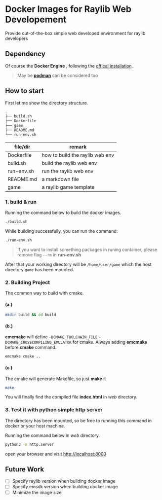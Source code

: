 # Docker Images for Raylib Web Developement

Provide out-of-the-box simple web developed environment for raylib developers

## Dependency

Of course the **Docker Engine** , following the [offical installation](https://docs.docker.com/engine/install/).

> May be [**podman**](https://podman.io/) can be considered too

## How to start

First let me show the directory structure.

```sh
.
├── build.sh
├── Dockerfile
├── game
├── README.md
└── run-env.sh
```

| file/dir | remark |
| --- | --- |
| Dockerfile | how to build the raylib web env |
| build.sh | build the raylib web env |
| run-env.sh | run the raylib web env |
| README.md | a markdown file |
| game | a raylib game template |


### 1. build & run

Running the command below to build the docker images.

```sh
./build.sh
```

While building successfully, you can run the command:

```sh
./run-env.sh
```

> If you want to install something packages in runing container, please remove flag `--rm` in **run-env.sh**

After that your working directory will be `/home/user/game` which the host directory `game` has been mounted.

### 2. Building Project

The common way to build with cmake.

#### (a.)

```sh
mkdir build && cd build
```

#### (b.)

**emcmake** will define `-DCMAKE_TOOLCHAIN_FILE` `-DCMAKE_CROSSCOMPILING_EMULATOR` for cmake. Always adding **emcmake** before **cmake** command.

```sh
emcmake cmake ..
```

#### (c.)

The cmake will generate Makefile, so just **make** it
```sh
make
```

You will finally find the compiled file **index.html** in *web* directory.

### 3. Test it with python simple http server

The directory has been mounted, so be free to running this command in docker or your host machine.

Running the command below in *web* directory.

```sh
python3 -m http.server
```

open your browser and visit [http://localhost:8000](http://localhost:8000)

## Future Work

- [ ] Specify raylib version when building docker image
- [ ] Specify emsdk version when building docker image
- [ ] Minimize the image size
